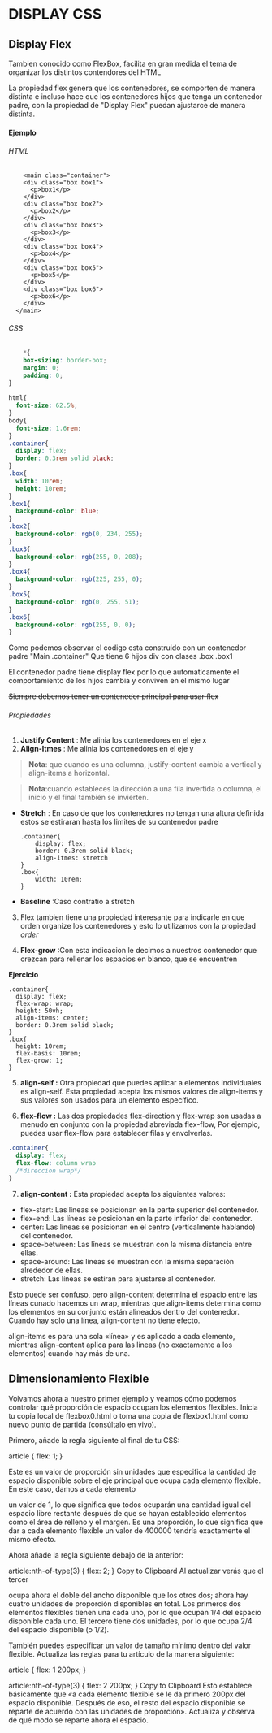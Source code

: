 # DISPLAY CSS

## Display Flex

Tambien conocido como FlexBox, facilita en gran medida el tema de organizar los distintos contendores del HTML

La propiedad flex genera que los contenedores, se comporten de manera distinta e incluso hace que los contenedores hijos que tenga un contenedor padre, con la propiedad de "Display Flex" puedan ajustarce de manera distinta.

#### Ejemplo

###### HTML
```
    <main class="container">
    <div class="box box1">
      <p>box1</p>
    </div>
    <div class="box box2">
      <p>box2</p>
    </div>
    <div class="box box3">
      <p>box3</p>
    </div>
    <div class="box box4">
      <p>box4</p>
    </div>
    <div class="box box5">
      <p>box5</p>
    </div>
    <div class="box box6">
      <p>box6</p>
    </div>
  </main>
```
###### CSS
```CSS
    *{
    box-sizing: border-box;
    margin: 0;
    padding: 0;
}
  
html{
  font-size: 62.5%;
}
body{
  font-size: 1.6rem;
}
.container{
  display: flex;
  border: 0.3rem solid black;
}
.box{
  width: 10rem;
  height: 10rem;
}
.box1{
  background-color: blue;
}
.box2{
  background-color: rgb(0, 234, 255);
}
.box3{
  background-color: rgb(255, 0, 208);
}
.box4{
  background-color: rgb(225, 255, 0);
}
.box5{
  background-color: rgb(0, 255, 51);
}
.box6{
  background-color: rgb(255, 0, 0);
}
```
Como podemos observar el codigo esta construido con un contenedor padre "Main .container" Que tiene 6 hijos div con clases .box .box1

El contenedor padre tiene display flex por lo que automaticamente el comportamiento de los hijos cambia y conviven en el mismo lugar

~~Siempre debemos tener un contenedor principal para usar flex~~

###### Propiedades
1. **Justify Content** : Me alinia los contenedores en el eje x
2. **Align-Itmes** : Me alinia los contenedores en el eje y

>**Nota**: que cuando es una columna, justify-content cambia a vertical y align-items a horizontal.

>**Nota**:cuando estableces la dirección a una fila invertida o columna, el inicio y el final también se invierten.




  * **Stretch** : En caso de que los contenedores no tengan una altura definida estos se estiraran hasta los limites de su contenedor padre     

    ```
    .container{
        display: flex;
        border: 0.3rem solid black;
        align-itmes: stretch
    }
    .box{
        width: 10rem;
    }
    ``` 
  * **Baseline** :Caso contratio a stretch

3. Flex tambien tiene una propiedad interesante para indicarle en que orden organize los contenedores y esto lo utilizamos con la propiedad *order*

4. **Flex-grow** :Con esta indicacion le decimos a nuestros contenedor que crezcan para rellenar los espacios en blanco, que se encuentren

**Ejercicio**
``` 
.container{
  display: flex;
  flex-wrap: wrap;
  height: 50vh;
  align-items: center;
  border: 0.3rem solid black;
}
.box{
  height: 10rem;
  flex-basis: 10rem;
  flex-grow: 1;
}
``` 
 5. **align-self :** Otra propiedad que puedes aplicar a elementos individuales es align-self. Esta propiedad acepta los mismos valores de align-items y sus valores son usados para un elemento específico.

 6. **flex-flow :** Las dos propiedades flex-direction y flex-wrap son usadas a menudo en conjunto con la propiedad abreviada flex-flow, Por ejemplo, puedes usar flex-flow para establecer filas y envolverlas.

```css
.container{
  display: flex;
  flex-flow: column wrap
  /*direccion wrap*/
}
```

7.  **align-content :** Esta propiedad acepta los siguientes valores:
* flex-start: Las líneas se posicionan en la parte superior del contenedor.
* flex-end: Las líneas se posicionan en la parte inferior del contenedor.
* center: Las líneas se posicionan en el centro (verticalmente hablando) del contenedor.
* space-between: Las líneas se muestran con la misma distancia entre ellas.
* space-around: Las líneas se muestran con la misma separación alrededor de ellas.
* stretch: Las líneas se estiran para ajustarse al contenedor.

Esto puede ser confuso, pero align-content determina el espacio entre las líneas cunado hacemos un wrap, mientras que align-items determina como los elementos en su conjunto están alineados dentro del contenedor. Cuando hay solo una línea, align-content no tiene efecto.

align-items es para una sola «línea» y es aplicado a cada elemento, mientras align-content aplica para las líneas (no exactamente a los elementos) cuando hay más de una.

## Dimensionamiento Flexible

Volvamos ahora a nuestro primer ejemplo y veamos cómo podemos controlar qué proporción de espacio ocupan los elementos flexibles. Inicia tu copia local de flexbox0.html o toma una copia de flexbox1.html como nuevo punto de partida (consúltalo en vivo).

Primero, añade la regla siguiente al final de tu CSS:

article {
  flex: 1;
}

Este es un valor de proporción sin unidades que especifica la cantidad de espacio disponible sobre el eje principal que ocupa cada elemento flexible. En este caso, damos a cada elemento <article> un valor de 1, lo que significa que todos ocuparán una cantidad igual del espacio libre restante después de que se hayan establecido elementos como el área de relleno y el margen. Es una proporción, lo que significa que dar a cada elemento flexible un valor de 400000 tendría exactamente el mismo efecto.

Ahora añade la regla siguiente debajo de la anterior:

article:nth-of-type(3) {
  flex: 2;
}
Copy to Clipboard
Al actualizar verás que el tercer <article> ocupa ahora el doble del ancho disponible que los otros dos; ahora hay cuatro unidades de proporción disponibles en total. Los primeros dos elementos flexibles tienen una cada uno, por lo que ocupan 1/4 del espacio disponible cada uno. El tercero tiene dos unidades, por lo que ocupa 2/4 del espacio disponible (o 1/2).

También puedes especificar un valor de tamaño mínimo dentro del valor flexible. Actualiza las reglas para tu artículo de la manera siguiente:

article {
  flex: 1 200px;
}

article:nth-of-type(3) {
  flex: 2 200px;
}
Copy to Clipboard
Esto establece básicamente que «a cada elemento flexible se le da primero 200px del espacio disponible. Después de eso, el resto del espacio disponible se reparte de acuerdo con las unidades de proporción». Actualiza y observa de qué modo se reparte ahora el espacio.
